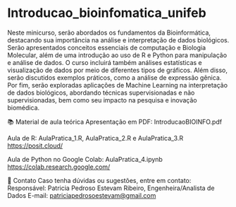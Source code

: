 # Introducao_bioinfomatica_unifeb
Neste minicurso, serão abordados os fundamentos da Bioinformática, destacando sua importância na análise e interpretação de dados biológicos. Serão apresentados conceitos essenciais de computação e Biologia Molecular, além de uma introdução ao uso de R e Python para manipulação e análise de dados. O curso incluirá também análises estatísticas e visualização de dados por meio de diferentes tipos de gráficos. Além disso, serão discutidos exemplos práticos, como a análise de expressão gênica. Por fim, serão exploradas aplicações de Machine Learning na interpretação de dados biológicos, abordando técnicas supervisionadas e não supervisionadas, bem como seu impacto na pesquisa e inovação biomédica.

📚 Material de aula teórica
Apresentação em PDF: IntroducaoBIOINFO.pdf

Aula de R: AulaPratica_1.R, AulaPratica_2.R e AulaPratica_3.R 
https://posit.cloud/

Aula de Python no Google Colab: AulaPratica_4.ipynb
https://colab.research.google.com/

📧 Contato
Caso tenha dúvidas ou sugestões, entre em contato:
Responsável: Patricia Pedroso Estevam Ribeiro, Engenheira/Analista de Dados
E-mail: patriciapedrosoestevam@gmail.com
